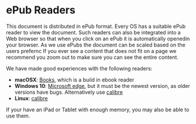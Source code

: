 # ePub Readers

This document is distributed in ePub format. Every OS has a suitable
ePub reader to view the document.  Such readers can also be integrated
into a Web browser so that when you click on an ePub it is automatically
openedin your browser. As we use ePubs the document can be scaled based
on the users prefernc If you ever see a content that does not fit on a
page we recommend you zoom out to make sure you can see the entire
content.

We have made good experiences with the following readers:


* **macOSX**: [Books](https://www.apple.com/apple-books), which is a build 
  in ebook reader
* **Windows 10**:
  [Microsoft edge](https://www.microsoft.com/en-us/windows/microsoft-edge),
  but it must be the newest version, as older versions have bugs. 
  Alternatively use [calibre](https://calibre-ebook.com/)
* **Linux**: [calibre](https://calibre-ebook.com/)

If your have an iPad or Tablet with enough memory, you may also be able 
to use them.

